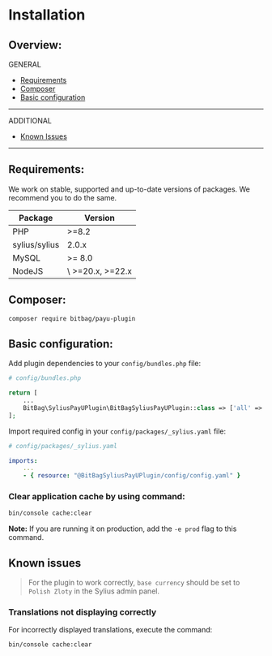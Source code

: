 # Installation

## Overview:
GENERAL
<!------------------------------------------------------------------
Downloading the plugin
Importing or modifying config files, adding routes, parameters, services etc.
-------------------------------------------------------------------->
- [Requirements](#requirements)
- [Composer](#composer)
- [Basic configuration](#basic-configuration)
---
ADDITIONAL
- [Known Issues](#known-issues)
---

## Requirements:
We work on stable, supported and up-to-date versions of packages. We recommend you to do the same.

| Package       | Version          |
|---------------|------------------|
| PHP           | \>=8.2           |
| sylius/sylius | 2.0.x            |
| MySQL         | \>= 8.0          |
| NodeJS        | \ >=20.x, >=22.x |

## Composer:
```bash
composer require bitbag/payu-plugin
```

## Basic configuration:
Add plugin dependencies to your `config/bundles.php` file:

```php
# config/bundles.php

return [
    ...
    BitBag\SyliusPayUPlugin\BitBagSyliusPayUPlugin::class => ['all' => true],
];
```

Import required config in your `config/packages/_sylius.yaml` file:

```yaml
# config/packages/_sylius.yaml

imports:
    ...
    - { resource: "@BitBagSyliusPayUPlugin/config/config.yaml" }
```

### Clear application cache by using command:
```bash
bin/console cache:clear
```
**Note:** If you are running it on production, add the `-e prod` flag to this command.

## Known issues

> For the plugin to work correctly, `base currency` should be set to `Polish Zloty` in the Sylius admin panel.

### Translations not displaying correctly
For incorrectly displayed translations, execute the command:
```bash
bin/console cache:clear
```

